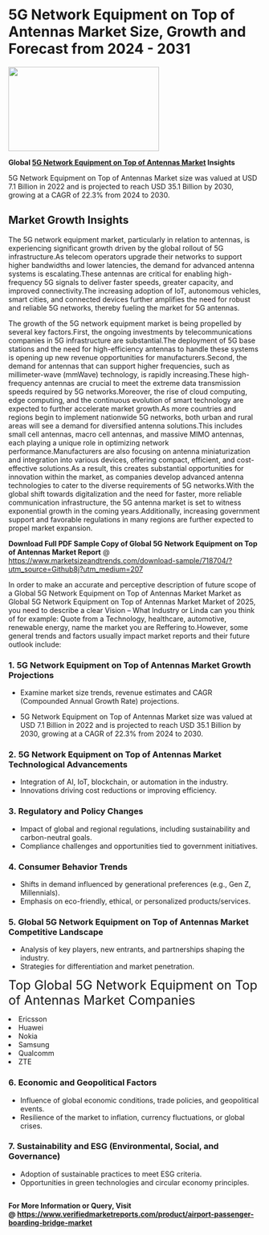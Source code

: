 <H1>5G Network Equipment on Top of Antennas Market Size, Growth and Forecast from 2024 - 2031</H1><img class="aligncenter size-medium wp-image-584254" src="https://thirdeyenews.in/wp-content/uploads/2024/09/Global-Market-Research-300x168.jpeg" alt="" width="300" height="168" /><p><strong>Global&nbsp;<a href="https://www.marketsizeandtrends.com/download-sample/718704/?utm_source=Github8j?utm_medium=207">5G Network Equipment on Top of Antennas Market</a> Insights</strong></p><p>5G Network Equipment on Top of Antennas Market size was valued at USD 7.1 Billion in 2022 and is projected to reach USD 35.1 Billion by 2030, growing at a CAGR of 22.3% from 2024 to 2030.</p><p><h2>Market Growth Insights</h2> <p>The 5G network equipment market, particularly in relation to antennas, is experiencing significant growth driven by the global rollout of 5G infrastructure.As telecom operators upgrade their networks to support higher bandwidths and lower latencies, the demand for advanced antenna systems is escalating.These antennas are critical for enabling high-frequency 5G signals to deliver faster speeds, greater capacity, and improved connectivity.The increasing adoption of IoT, autonomous vehicles, smart cities, and connected devices further amplifies the need for robust and reliable 5G networks, thereby fueling the market for 5G antennas.</p> <p>The growth of the 5G network equipment market is being propelled by several key factors.First, the ongoing investments by telecommunications companies in 5G infrastructure are substantial.The deployment of 5G base stations and the need for high-efficiency antennas to handle these systems is opening up new revenue opportunities for manufacturers.Second, the demand for antennas that can support higher frequencies, such as millimeter-wave (mmWave) technology, is rapidly increasing.These high-frequency antennas are crucial to meet the extreme data transmission speeds required by 5G networks.Moreover, the rise of cloud computing, edge computing, and the continuous evolution of smart technology are expected to further accelerate market growth.As more countries and regions begin to implement nationwide 5G networks, both urban and rural areas will see a demand for diversified antenna solutions.This includes small cell antennas, macro cell antennas, and massive MIMO antennas, each playing a unique role in optimizing network performance.Manufacturers are also focusing on antenna miniaturization and integration into various devices, offering compact, efficient, and cost-effective solutions.As a result, this creates substantial opportunities for innovation within the market, as companies develop advanced antenna technologies to cater to the diverse requirements of 5G networks.With the global shift towards digitalization and the need for faster, more reliable communication infrastructure, the 5G antenna market is set to witness exponential growth in the coming years.Additionally, increasing government support and favorable regulations in many regions are further expected to propel market expansion.<p><span class=""><strong>Download Full PDF Sample Copy of Global 5G Network Equipment on Top of Antennas Market Report</strong> @ <a href="https://www.marketsizeandtrends.com/download-sample/718704/?utm_source=Github8j?utm_medium=207" target="_blank">https://www.marketsizeandtrends.com/download-sample/718704/?utm_source=Github8j?utm_medium=207</a></span></p><p>In order to make an accurate and perceptive description of future scope of a Global&nbsp;5G Network Equipment on Top of Antennas Market Market as Global&nbsp;5G Network Equipment on Top of Antennas Market Market of 2025, you need to describe a clear Vision &ndash; What Industry or Linda can you think of for example: Quote from a Technology, healthcare, automotive, renewable energy, name the market you are Reffering to.However, some general trends and factors usually impact market reports and their future outlook include:</p><h3>1.&nbsp;<strong>5G Network Equipment on Top of Antennas Market Growth Projections</strong></h3><ul><li>Examine market size trends, revenue estimates and CAGR (Compounded Annual Growth Rate) projections.</li><li><p>5G Network Equipment on Top of Antennas Market size was valued at USD 7.1 Billion in 2022 and is projected to reach USD 35.1 Billion by 2030, growing at a CAGR of 22.3% from 2024 to 2030.</p></li></ul><h3>2.&nbsp;<strong>5G Network Equipment on Top of Antennas Market Technological Advancements</strong></h3><ul><li>Integration of AI, IoT, blockchain, or automation in the industry.</li><li>Innovations driving cost reductions or improving efficiency.</li></ul><h3>3.&nbsp;<strong>Regulatory and Policy Changes</strong></h3><ul><li>Impact of global and regional regulations, including sustainability and carbon-neutral goals.</li><li>Compliance challenges and opportunities tied to government initiatives.</li></ul><h3>4.&nbsp;<strong>Consumer Behavior Trends</strong></h3><ul><li>Shifts in demand influenced by generational preferences (e.g., Gen Z, Millennials).</li><li>Emphasis on eco-friendly, ethical, or personalized products/services.</li></ul><h3>5.&nbsp;<strong>Global 5G Network Equipment on Top of Antennas Market Competitive Landscape</strong></h3><ul><li>Analysis of key players, new entrants, and partnerships shaping the industry.</li><li>Strategies for differentiation and market penetration.</li></ul><p data-pm-slice="1 1 []"><span style="color: inherit; font-family: inherit; font-size: 25px;">Top Global 5G Network Equipment on Top of Antennas Market Companies</span></p><div class="" data-test-id=""><p><li>Ericsson</li><li> Huawei</li><li> Nokia</li><li> Samsung</li><li> Qualcomm</li><li> ZTE</li></p></div><h3>6.&nbsp;<strong>Economic and Geopolitical Factors</strong></h3><ul><li>Influence of global economic conditions, trade policies, and geopolitical events.</li><li>Resilience of the market to inflation, currency fluctuations, or global crises.</li></ul><h3>7.&nbsp;<strong>Sustainability and ESG (Environmental, Social, and Governance)</strong></h3><ul><li>Adoption of sustainable practices to meet ESG criteria.</li><li>Opportunities in green technologies and circular economy principles.</li></ul><h2><strong style="font-size: 14px;">For More Information or Query, Visit @&nbsp;</strong><a style="background-color: #ffffff; font-size: 14px;" href="https://www.marketsizeandtrends.com/report/5g-network-equipment-on-top-of-antennas-market/" target="_blank">https://www.verifiedmarketreports.com/product/airport-passenger-boarding-bridge-market</a></h2>